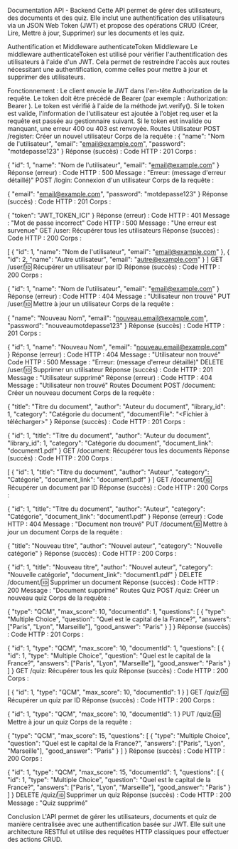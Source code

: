 
Documentation API - Backend
Cette API permet de gérer des utilisateurs, des documents et des quiz. Elle inclut une authentification des utilisateurs via un JSON Web Token (JWT) et propose des opérations CRUD (Créer, Lire, Mettre à jour, Supprimer) sur les documents et les quiz.

Authentification et Middleware
authenticateToken Middleware
Le middleware authenticateToken est utilisé pour vérifier l'authentification des utilisateurs à l'aide d'un JWT. Cela permet de restreindre l'accès aux routes nécessitant une authentification, comme celles pour mettre à jour et supprimer des utilisateurs.

Fonctionnement :
Le client envoie le JWT dans l'en-tête Authorization de la requête.
Le token doit être précédé de Bearer (par exemple : Authorization: Bearer <token>).
Le token est vérifié à l'aide de la méthode jwt.verify(). Si le token est valide, l'information de l'utilisateur est ajoutée à l'objet req.user et la requête est passée au gestionnaire suivant.
Si le token est invalide ou manquant, une erreur 400 ou 403 est renvoyée.
Routes Utilisateur
POST /register: Créer un nouvel utilisateur
Corps de la requête :
{
  "name": "Nom de l'utilisateur",
  "email": "email@example.com",
  "password": "motdepasse123"
}
Réponse (succès) :
Code HTTP : 201
Corps :

{
  "id": 1,
  "name": "Nom de l'utilisateur",
  "email": "email@example.com"
}
Réponse (erreur) :
Code HTTP : 500
Message : "Erreur: (message d'erreur détaillé)"
POST /login: Connexion d'un utilisateur
Corps de la requête :

{
  "email": "email@example.com",
  "password": "motdepasse123"
}
Réponse (succès) :
Code HTTP : 201
Corps :

{
  "token": "JWT_TOKEN_ICI"
}
Réponse (erreur) :
Code HTTP : 401
Message : "Mot de passe incorrect"
Code HTTP : 500
Message : "Une erreur est survenue"
GET /user: Récupérer tous les utilisateurs
Réponse (succès) :
Code HTTP : 200
Corps :

[
  {
    "id": 1,
    "name": "Nom de l'utilisateur",
    "email": "email@example.com"
  },
  {
    "id": 2,
    "name": "Autre utilisateur",
    "email": "autre@example.com"
  }
]
GET /user/:id: Récupérer un utilisateur par ID
Réponse (succès) :
Code HTTP : 200
Corps :

{
  "id": 1,
  "name": "Nom de l'utilisateur",
  "email": "email@example.com"
}
Réponse (erreur) :
Code HTTP : 404
Message : "Utilisateur non trouvé"
PUT /user/:id: Mettre à jour un utilisateur
Corps de la requête :

{
  "name": "Nouveau Nom",
  "email": "nouveau.email@example.com",
  "password": "nouveaumotdepasse123"
}
Réponse (succès) :
Code HTTP : 201
Corps :

{
  "id": 1,
  "name": "Nouveau Nom",
  "email": "nouveau.email@example.com"
}
Réponse (erreur) :
Code HTTP : 404
Message : "Utilisateur non trouvé"
Code HTTP : 500
Message : "Erreur: (message d'erreur détaillé)"
DELETE /user/:id: Supprimer un utilisateur
Réponse (succès) :
Code HTTP : 201
Message : "Utilisateur supprimé"
Réponse (erreur) :
Code HTTP : 404
Message : "Utilisateur non trouvé"
Routes Document
POST /document: Créer un nouveau document
Corps de la requête :

{
  "title": "Titre du document",
  "author": "Auteur du document",
  "library_id": 1,
  "category": "Catégorie du document",
  "documentFile": "<Fichier à télécharger>"
}
Réponse (succès) :
Code HTTP : 201
Corps :

{
  "id": 1,
  "title": "Titre du document",
  "author": "Auteur du document",
  "library_id": 1,
  "category": "Catégorie du document",
  "document_link": "document1.pdf"
}
GET /document: Récupérer tous les documents
Réponse (succès) :
Code HTTP : 200
Corps :

[
  {
    "id": 1,
    "title": "Titre du document",
    "author": "Auteur",
    "category": "Catégorie",
    "document_link": "document1.pdf"
  }
]
GET /document/:id: Récupérer un document par ID
Réponse (succès) :
Code HTTP : 200
Corps :

{
  "id": 1,
  "title": "Titre du document",
  "author": "Auteur",
  "category": "Catégorie",
  "document_link": "document1.pdf"
}
Réponse (erreur) :
Code HTTP : 404
Message : "Document non trouvé"
PUT /document/:id: Mettre à jour un document
Corps de la requête :

{
  "title": "Nouveau titre",
  "author": "Nouvel auteur",
  "category": "Nouvelle catégorie"
}
Réponse (succès) :
Code HTTP : 200
Corps :

{
  "id": 1,
  "title": "Nouveau titre",
  "author": "Nouvel auteur",
  "category": "Nouvelle catégorie",
  "document_link": "document1.pdf"
}
DELETE /document/:id: Supprimer un document
Réponse (succès) :
Code HTTP : 200
Message : "Document supprimé"
Routes Quiz
POST /quiz: Créer un nouveau quiz
Corps de la requête :

{
  "type": "QCM",
  "max_score": 10,
  "documentId": 1,
  "questions": [
    {
      "type": "Multiple Choice",
      "question": "Quel est le capital de la France?",
      "answers": ["Paris", "Lyon", "Marseille"],
      "good_answer": "Paris"
    }
  ]
}
Réponse (succès) :
Code HTTP : 201
Corps :

{
  "id": 1,
  "type": "QCM",
  "max_score": 10,
  "documentId": 1,
  "questions": [
    {
      "id": 1,
      "type": "Multiple Choice",
      "question": "Quel est le capital de la France?",
      "answers": ["Paris", "Lyon", "Marseille"],
      "good_answer": "Paris"
    }
  ]
}
GET /quiz: Récupérer tous les quiz
Réponse (succès) :
Code HTTP : 200
Corps :

[
  {
    "id": 1,
    "type": "QCM",
    "max_score": 10,
    "documentId": 1
  }
]
GET /quiz/:id: Récupérer un quiz par ID
Réponse (succès) :
Code HTTP : 200
Corps :

{
  "id": 1,
  "type": "QCM",
  "max_score": 10,
  "documentId": 1
}
PUT /quiz/:id: Mettre à jour un quiz
Corps de la requête :

{
  "type": "QCM",
  "max_score": 15,
  "questions": [
    {
      "type": "Multiple Choice",
      "question": "Quel est le capital de la France?",
      "answers": ["Paris", "Lyon", "Marseille"],
      "good_answer": "Paris"
    }
  ]
}
Réponse (succès) :
Code HTTP : 200
Corps :

{
  "id": 1,
  "type": "QCM",
  "max_score": 15,
  "documentId": 1,
  "questions": [
    {
      "id": 1,
      "type": "Multiple Choice",
      "question": "Quel est le capital de la France?",
      "answers": ["Paris", "Lyon", "Marseille"],
      "good_answer": "Paris"
    }
  ]
}
DELETE /quiz/:id: Supprimer un quiz
Réponse (succès) :
Code HTTP : 200
Message : "Quiz supprimé"

Conclusion
L'API permet de gérer les utilisateurs, documents et quiz de manière centralisée avec une authentification basée sur JWT. Elle suit une architecture RESTful et utilise des requêtes HTTP classiques pour effectuer des actions CRUD.
